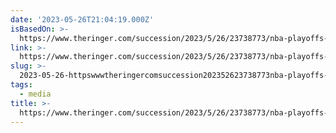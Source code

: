 ```yaml
---
date: '2023-05-26T21:04:19.000Z'
isBasedOn: >-
  https://www.theringer.com/succession/2023/5/26/23738773/nba-playoffs-succession-finale-media-interviews
link: >-
  https://www.theringer.com/succession/2023/5/26/23738773/nba-playoffs-succession-finale-media-interviews
slug: >-
  2023-05-26-httpswwwtheringercomsuccession202352623738773nba-playoffs-succession-finale-media-interviews
tags:
  - media
title: >-
  https://www.theringer.com/succession/2023/5/26/23738773/nba-playoffs-succession-finale-media-interviews
---
```


